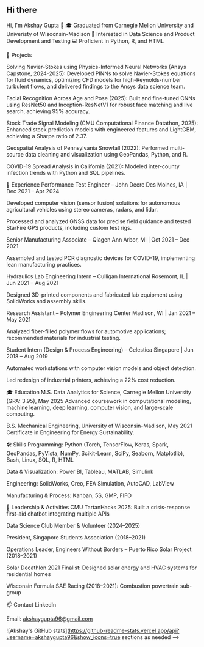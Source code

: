 ## Hi there

Hi, I'm Akshay Gupta 👋
🎓 Graduated from Carnegie Mellon University and Univeristy of Wisocnsin-Madison
🔬 Interested in Data Science and Product Development and Testing
💻 Proficient in Python, R, and HTML

🚀 Projects

Solving Navier-Stokes using Physics-Informed Neural Networks (Ansys Capstone, 2024-2025):
Developed PINNs to solve Navier-Stokes equations for fluid dynamics, optimizing CFD models for high-Reynolds-number turbulent flows, and delivered findings to the Ansys data science team.

Facial Recognition Across Age and Pose (2025):
Built and fine-tuned CNNs using ResNet50 and Inception-ResNetV1 for robust face matching and live search, achieving 95% accuracy.

Stock Trade Signal Modeling (CMU Computational Finance Datathon, 2025):
Enhanced stock prediction models with engineered features and LightGBM, achieving a Sharpe ratio of 2.37.

Geospatial Analysis of Pennsylvania Snowfall (2022):
Performed multi-source data cleaning and visualization using GeoPandas, Python, and R.

COVID-19 Spread Analysis in California (2021):
Modeled inter-county infection trends with Python and SQL pipelines.

💼 Experience
Performance Test Engineer – John Deere
Des Moines, IA | Dec 2021 – Apr 2024

Developed computer vision (sensor fusion) solutions for autonomous agricultural vehicles using stereo cameras, radars, and lidar.

Processed and analyzed GNSS data for precise field guidance and tested StarFire GPS products, including custom test rigs.

Senior Manufacturing Associate – Qiagen
Ann Arbor, MI | Oct 2021 – Dec 2021

Assembled and tested PCR diagnostic devices for COVID-19, implementing lean manufacturing practices.

Hydraulics Lab Engineering Intern – Culligan International
Rosemont, IL | Jun 2021 – Aug 2021

Designed 3D-printed components and fabricated lab equipment using SolidWorks and assembly skills.

Research Assistant – Polymer Engineering Center
Madison, WI | Jan 2021 – May 2021

Analyzed fiber-filled polymer flows for automotive applications; recommended materials for industrial testing.

Student Intern (Design & Process Engineering) – Celestica
Singapore | Jun 2018 – Aug 2019

Automated workstations with computer vision models and object detection.

Led redesign of industrial printers, achieving a 22% cost reduction.

🎓 Education
M.S. Data Analytics for Science, Carnegie Mellon University (GPA: 3.95), May 2025
Advanced coursework in computational modeling, machine learning, deep learning, computer vision, and large-scale computing.

B.S. Mechanical Engineering, University of Wisconsin-Madison, May 2021
Certificate in Engineering for Energy Sustainability.

🛠️ Skills
Programming: Python (Torch, TensorFlow, Keras, Spark, GeoPandas, PyVista, NumPy, Scikit-Learn, SciPy, Seaborn, Matplotlib), Bash, Linux, SQL, R, HTML

Data & Visualization: Power BI, Tableau, MATLAB, Simulink

Engineering: SolidWorks, Creo, FEA Simulation, AutoCAD, LabView

Manufacturing & Process: Kanban, 5S, GMP, FIFO

🌟 Leadership & Activities
CMU TartanHacks 2025: Built a crisis-response first-aid chatbot integrating multiple APIs

Data Science Club Member & Volunteer (2024–2025)

President, Singapore Students Association (2018–2021)

Operations Leader, Engineers Without Borders – Puerto Rico Solar Project (2018–2021)

Solar Decathlon 2021 Finalist: Designed solar energy and HVAC systems for residential homes

Wisconsin Formula SAE Racing (2018–2021): Combustion powertrain sub-group

📫 Contact
LinkedIn

Email: akshaygupta96@gmail.com

![Akshay's GitHub stats](https://github-readme-stats.vercel.app/api?username=akshaygupta96&show_icons=true sections as needed -->
